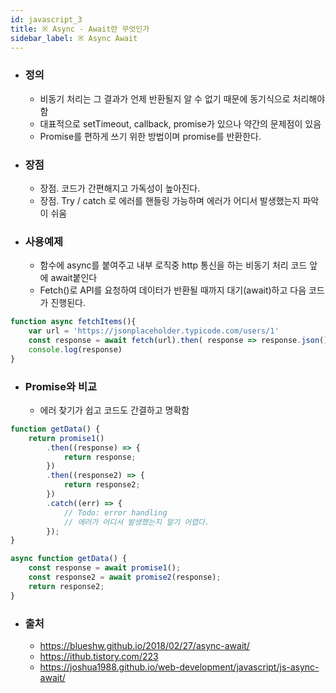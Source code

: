 ```yaml
---
id: javascript_3
title: ※ Async - Await란 무엇인가
sidebar_label: ※ Async Await
---
```


-   ### 정의

    -   비동기 처리는 그 결과가 언제 반환될지 알 수 없기 때문에 동기식으로 처리해야함
    -   대표적으로 setTimeout, callback, promise가 있으나 약간의 문제점이 있음
    -   Promise를 편하게 쓰기 위한 방법이며 promise를 반환한다.

-   ### 장점

    -   장점. 코드가 간편해지고 가독성이 높아진다.
    -   장점. Try / catch 로 에러를 핸들링 가능하며 에러가 어디서 발생했는지 파악이 쉬움

-   ### 사용예제
    -   함수에 async를 붙여주고 내부 로직중 http 통신을 하는 비동기 처리 코드 앞에 await붙인다
    -   Fetch()로 API를 요청하여 데이터가 반환될 때까지 대기(await)하고 다음 코드가 진행된다.

```javascript
function async fetchItems(){
    var url = 'https://jsonplaceholder.typicode.com/users/1'
    const response = await fetch(url).then( response => response.json() );
    console.log(response)
}
```

-   ### Promise와 비교
    -   에러 찾기가 쉽고 코드도 간결하고 명확함

```javascript
function getData() {
    return promise1()
        .then((response) => {
            return response;
        })
        .then((response2) => {
            return response2;
        })
        .catch((err) => {
            // Todo: error handling
            // 에러가 어디서 발생했는지 알기 어렵다.
        });
}
```

```javascript
async function getData() {
    const response = await promise1();
    const response2 = await promise2(response);
    return response2;
}
```

-   ### 출처
    -   https://blueshw.github.io/2018/02/27/async-await/
    -   https://ithub.tistory.com/223
    -   https://joshua1988.github.io/web-development/javascript/js-async-await/
